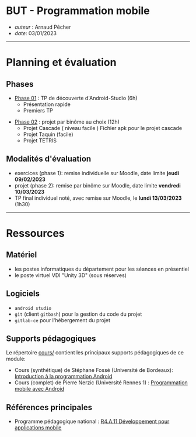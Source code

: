 # BUT - Programmation mobile

* *auteur* : Arnaud Pêcher
* *date*: 03/01/2023

---

# Planning et évaluation

## Phases

* [Phase 01](phases/phase01.md) : TP de découverte d'Android-Studio (6h)
    * Présentation rapide 
    * Premiers TP 
<!--
* [Phase 02](phases/phase02.md) : TP d'approfondissement
    * Tache asynchrone et service web Fichier
    * Code barre et ISBN Fichier
    * Remise
-->
* [Phase 02](phases/phase02.md) : projet par binôme au choix (12h)
    * Projet Cascade ( niveau facile ) Fichier apk pour le projet cascade 
    * Projet Taquin (facile) 
    * Projet TETRIS 

##  Modalités d'évaluation

* exercices (phase 1): remise individuelle sur Moodle, date limite **jeudi 09/02/2023**
* projet (phase 2): remise par binôme sur Moodle, date limite **vendredi 10/03/2023**
* TP final individuel noté, avec remise sur Moodle, le **lundi 13/03/2023** (1h30)

---

# Ressources

## Matériel 

* les postes informatiques du département pour les séances en présentiel
* le poste virtuel VDI "Unity 3D" (sous réserves)

## Logiciels

* `android studio`
* `git` (client `gitbash`) pour la gestion du code du projet
* `gitlab-ce` pour l'hébergement du projet

## Supports pédagogiques

Le répertoire [cours/](cours/) contient les principaux supports pédagogiques de ce module:

* Cours (synthétique) de Stéphane Fossé (Université de Bordeaux): [Introduction à la programmation Android](cours/Android_presentation_IUT/Android_presentation_IUT.md)
* Cours (complet) de Pierre Nerzic (Université Rennes 1) : [Programmation mobile avec Android](cours/polyAndroid.pdf)

## Références principales

* Programme pédagogique national : [R4.A.11 Développement pour applications mobile](PPN.md) 

